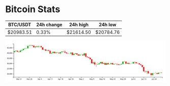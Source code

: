 # Bitcoin Stats

BTC/USDT|24h change|24h high|24h low|
|---|---|---|---|
|$20983.51|0.33%|$21614.50|$20784.76|

<img src="./chart.svg">
